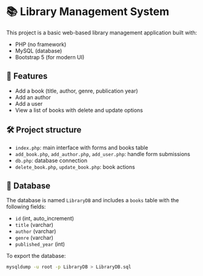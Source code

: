 # 📚 Library Management System

This project is a basic web-based library management application built with:

- PHP (no framework)
- MySQL (database)
- Bootstrap 5 (for modern UI)

## 🎯 Features

- Add a book (title, author, genre, publication year)
- Add an author
- Add a user
- View a list of books with delete and update options

## 🛠 Project structure

- `index.php`: main interface with forms and books table
- `add_book.php`, `add_author.php`, `add_user.php`: handle form submissions
- `db.php`: database connection
- `delete_book.php`, `update_book.php`: book actions

## 💾 Database

The database is named `LibraryDB` and includes a `books` table with the following fields:

- `id` (int, auto_increment)
- `title` (varchar)
- `author` (varchar)
- `genre` (varchar)
- `published_year` (int)

To export the database:

```bash
mysqldump -u root -p LibraryDB > LibraryDB.sql
